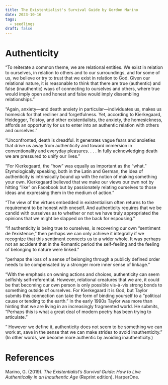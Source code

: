 ```yaml
---
title: The Existentialist's Survival Guide by Gordon Marino
date: 2023-10-16
tags:
  - seedlings
draft: false
---
```

# Authenticity

“To reiterate a common theme, we are relational entities. We exist in relation to ourselves, in relation to others and to our surroundings, and for some of us, we believe or try to trust that we exist in relation to God. Given our relational nature, it is reasonable to think that there are true (authentic) and false (inauthentic) ways of connecting to ourselves and others, where true would imply open and honest and false would imply dissembling relationships.”

“Again, anxiety—and death anxiety in particular—individuates us, makes us homesick for that recliner and forgetfulness. Yet, according to Kierkegaard, Heidegger, Tolstoy, and other existentialists, the anxiety, the homesickness, affords an opportunity for us to enter into an authentic relation with others and ourselves.”

“Unconfronted, death is dreadful. It generates vague fears and anxieties that drive us away from authenticity and toward immersion in conventionality and everyday pleasures. . . . In fully acknowledging death we are pressured to unify our lives.”

“For Kierkegaard, the “how” was equally as important as the “what.” Etymologically speaking, both in the Latin and German, the idea of authenticity is intrinsically bound up with the notion of making something your own. Kierkegaard believed that we make our views our own not by hitting “like” on Facebook but by passionately relating ourselves to those ideas and expressing them in the medium of action.”

“The view of the virtues embedded in existentialism often returns to the requirement to be honest with oneself. And authenticity requires that we be candid with ourselves as to whether or not we have truly appropriated the opinions that we might be slapped on the back for espousing.”

“If authenticity is being true to ourselves, is recovering our own “sentiment de l’existence,” then perhaps we can only achieve it integrally if we recognize that this sentiment connects us to a wider whole. It was perhaps not an accident that in the Romantic period the self-feeling and the feeling of belonging to nature were linked.”

“perhaps the loss of a sense of belonging through a publicly defined order needs to be compensated by a stronger more inner sense of linkage.”

“With the emphasis on owning actions and choices, authenticity can seem selfishly self-referential. However, relational creatures that we are, it could be that becoming our own person is only possible vis-à-vis strong bonds to something outside of ourselves. For Kierkegaard it is God, but Taylor submits this connection can take the form of binding yourself to a “political cause or tending to the earth.” In the early 1990s Taylor was more than hinting that we are living in an increasingly fragmented world. He submits, “Perhaps this is what a great deal of modern poetry has been trying to articulate.”

“ However we define it, authenticity does not seem to be something we can work at, save in the sense that we can make strides to avoid inauthenticity.” (In other words, we become more authentic by avoiding inauthenticity.)

# References

Marino, G. (2019). _The Existentialist’s Survival Guide: How to Live Authentically in an Inauthentic Age_ (Reprint edition). HarperOne.